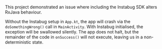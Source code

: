 This project demonstrated an issue where including the Instabug SDK alters RxJava behaviour.

Without the Instabug setup in `App.kt`, the app will crash via the `doSomethingWrong()` call in `MainActivity`. With Instabug initialised, the exception will be swallowed silently. The app does not halt, but the remainder of the code in `onSuccess()` will not execute, leaving us in a non-deterministic state.

